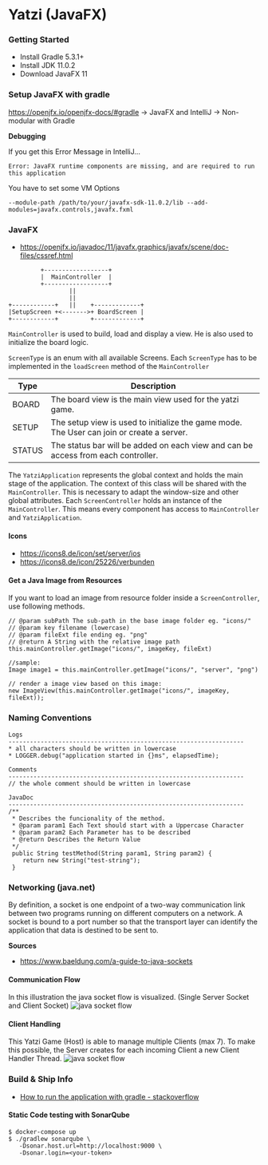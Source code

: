 # Yatzi (JavaFX)

### Getting Started

* Install Gradle 5.3.1+
* Install JDK 11.0.2
* Download JavaFX 11


### Setup JavaFX with gradle

https://openjfx.io/openjfx-docs/#gradle -> JavaFX and IntelliJ -> Non-modular with Gradle

__Debugging__

If you get this Error Message in IntelliJ...
```
Error: JavaFX runtime components are missing, and are required to run this application
```
You have to set some VM Options
```
--module-path /path/to/your/javafx-sdk-11.0.2/lib --add-modules=javafx.controls,javafx.fxml
```

### JavaFX

* https://openjfx.io/javadoc/11/javafx.graphics/javafx/scene/doc-files/cssref.html

```
         +------------------+
         |  MainController  |
         +------------------+
                 ||
                 ||
+------------+   ||    +-------------+
|SetupScreen +<------->+ BoardScreen |
+------------+         +-------------+
```

`MainController` is used to build, load and display a view. He is also used to initialize the board logic. 

`ScreenType` is an enum with all available Screens. Each `ScreenType` has to be implemented in the `loadScreen` method 
of the `MainController`


| Type   | Description                                                                                 |
|--------|---------------------------------------------------------------------------------------------|
| BOARD  | The board view is the main view used for the yatzi game.                                |
| SETUP  | The setup view is used to initialize the game mode. The User can join or create a server. |
| STATUS | The status bar will be added on each view and can be access from each controller.         |


The `YatziApplication` represents the global context and holds the main stage of the application. 
The context of this class will be shared with the `MainController`. This is necessary to adapt the window-size
and other global attributes. Each `ScreenController` holds an instance of the `MainController`. This means every 
component has access to `MainController` and `YatziApplication`. 

#### Icons

* https://icons8.de/icon/set/server/ios
* https://icons8.de/icon/25226/verbunden

#### Get a Java Image from Resources

If you want to load an image from resource folder inside a `ScreenController`, use following methods.

```
// @param subPath The sub-path in the base image folder eg. "icons/"
// @param key filename (lowercase)
// @param fileExt file ending eg. "png"
// @return A String with the relative image path
this.mainController.getImage("icons/", imageKey, fileExt)

//sample:
Image image1 = this.mainController.getImage("icons/", "server", "png")

// render a image view based on this image:
new ImageView(this.mainController.getImage("icons/", imageKey, fileExt));
```

### Naming Conventions

```
Logs
------------------------------------------------------------------
* all characters should be written in lowercase
* LOGGER.debug("application started in {}ms", elapsedTime);

Comments
------------------------------------------------------------------
// the whole comment should be written in lowercase

JavaDoc
------------------------------------------------------------------
/**
 * Describes the funcionality of the method.
 * @param param1 Each Text should start with a Uppercase Character
 * @param param2 Each Parameter has to be described
 * @return Describes the Return Value
 */
 public String testMethod(String param1, String param2) {
    return new String("test-string");
 }
```

### Networking (java.net)

By definition, a socket is one endpoint of a two-way communication link between two programs running on different computers on a network. A socket is bound to a port number so that the transport layer can identify the application that data is destined to be sent to.

__Sources__

* https://www.baeldung.com/a-guide-to-java-sockets

#### Communication Flow
In this illustration the java socket flow is visualized. (Single Server Socket and Client Socket) 
![java socket flow](https://vichargrave.github.io/assets/images/Socket-Workflow.png)

#### Client Handling
This Yatzi Game (Host) is able to manage multiple Clients (max 7). To make this possible, the Server
creates for each incoming Client a new Client Handler Thread. 
![java socket flow](https://cdncontribute.geeksforgeeks.org/wp-content/uploads/JavaSocketProgramming.png)

### Build & Ship Info

* [How to run the application with gradle - stackoverflow](https://stackoverflow.com/a/52571719/5242747)

#### Static Code testing with SonarQube
```
$ docker-compose up
$ ./gradlew sonarqube \
   -Dsonar.host.url=http://localhost:9000 \
   -Dsonar.login=<your-token>
```
